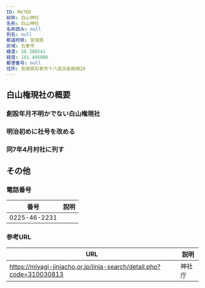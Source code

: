 ```yaml
---
ID: Me7ED
総称: 白山神社
名称: 白山神社
名称読み: null
別名: null
都道府県: 宮城県
区域: 石巻市
緯度: 38.308541
経度: 141.495006
郵便番号: null
住所: 宮城県石巻市十八成浜金剛畑20
---
```


## 白山権現社の概要

### 創設年月不明かでない白山権現社

### 明治初めに社号を改める

### 同7年4月村社に列す

## その他

### 電話番号

| 番号         | 説明 |
| ------------ | ---- |
| 0225-46-2231 |      |

### 参考URL

| URL                                                                  | 説明   |
| -------------------------------------------------------------------- | ------ |
| https://miyagi-jinjacho.or.jp/jinja-search/detail.php?code=310030813 | 神社庁 |

